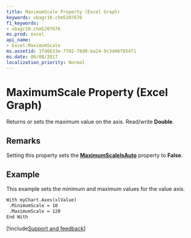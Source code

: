 ```yaml
---
title: MaximumScale Property (Excel Graph)
keywords: vbagr10.chm5207676
f1_keywords:
- vbagr10.chm5207676
ms.prod: excel
api_name:
- Excel.MaximumScale
ms.assetid: 1fd6633e-7782-78d0-ba24-9c3d46f85471
ms.date: 06/08/2017
localization_priority: Normal
---
```



# MaximumScale Property (Excel Graph)

Returns or sets the maximum value on the axis. Read/write  **Double**.


## Remarks

Setting this property sets the  **[MaximumScaleIsAuto](Excel.MaximumScaleIsAuto.md)** property to  **False**.


## Example

This example sets the minimum and maximum values for the value axis.


```vb
With myChart.Axes(xlValue) 
 .MinimumScale = 10 
 .MaximumScale = 120 
End With
```

[!include[Support and feedback](~/includes/feedback-boilerplate.md)]